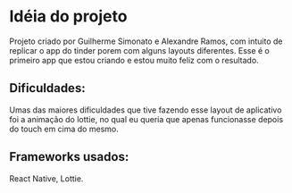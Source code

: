 # Idéia do projeto
Projeto criado por Guilherme Simonato e Alexandre Ramos, com intuito de replicar o app do tinder porem com alguns layouts diferentes. Esse é o primeiro app que estou criando e estou muito feliz com o resultado.

## Dificuldades:
Umas das maiores dificuldades que tive fazendo esse layout de aplicativo foi a animação do lottie, no qual eu queria que apenas funcionasse depois do touch em cima do mesmo.

## Frameworks usados:
React Native, Lottie.
